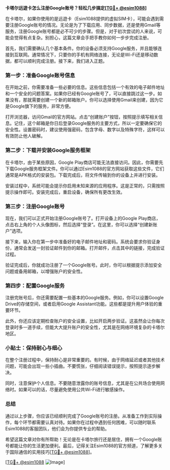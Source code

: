 **卡塔尔远遊卡怎么注册Google账号？轻松几步搞定[[TG💪+ @esim1088](https://t.me/s/esim1088)]**

在卡塔尔，如果你使用的是远遊卡（Esim1088提供的虚拟SIM卡），可能会遇到需要注册Google账号的情况。无论是为了下载应用、同步数据，还是使用Gmail等服务，注册Google账号都是必不可少的步骤。但是，对于初次尝试的人来说，可能会觉得有点复杂。别担心，这篇文章会手把手教你如何一步步完成注册。

首先，我们需要确认几个基本条件。你的设备必须支持Google服务，并且能够连接到互联网。通常情况下，只要你的手机有网络连接，无论是Wi-Fi还是移动数据，都可以顺利完成注册。接下来，我们进入正题。

### 第一步：准备Google账号信息

在开始之前，你需要准备一些必要的信息。这些信息包括一个有效的电子邮件地址和一个安全的问题答案。如果你已经有Google账号了，可以直接跳过这一步。如果没有，那就需要创建一个新的邮箱账户。你可以选择使用Gmail来创建，因为它是Google旗下的服务，非常方便。

打开浏览器，访问Gmail的官方网站。点击“创建账户”按钮，按照提示填写相关信息。记住，这个邮箱是你日后登录Google服务的主要方式，所以一定要确保它的安全性。设置密码时，建议使用强密码，包含字母、数字以及特殊字符，这样可以有效防止他人破解。

### 第二步：下载并安装Google服务框架

在卡塔尔，由于某些原因，Google Play商店可能无法直接访问。因此，你需要先下载Google服务框架文件。你可以通过Esim1088的官方网站获取这些文件，它们通常是APK格式的安装包。下载完成后，将文件传输到你的设备上并进行安装。

安装过程中，系统可能会提示你启用未知来源的应用程序。这是正常的，只需按照提示操作即可。安装完成后，重启设备，确保所有更改生效。

### 第三步：注册Google账号

现在，我们可以正式开始注册Google账号了。打开设备上的Google Play商店，点击右上角的个人头像图标，然后选择“登录”。在这里，你可以选择“创建新账户”选项。

接下来，输入你在第一步中准备好的电子邮件地址和密码。系统会要求你验证身份，通常会发送一封验证邮件到你的邮箱。打开邮件，点击其中的链接，完成验证过程。

验证完成后，你就成功注册了一个Google账号。此时，你可以根据提示添加安全问题或备用邮箱，以增强账户的安全性。

### 第四步：配置Google服务

注册完账号后，你还需要配置一些基本的Google服务。例如，你可以设置Google Drive的存储空间，或者启用Google Assistant功能。这些都是提升用户体验的重要环节。

此外，你还应该定期检查账户的安全设置，比如开启两步验证。这虽然会让你每次登录时多一道手续，但能大大提升账户的安全性，尤其是在网络环境复杂的卡塔尔地区。

### 小贴士：保持耐心与细心

在整个注册过程中，保持耐心是非常重要的。有时候，由于网络延迟或者其他技术问题，可能会出现一些小插曲。不要慌张，仔细阅读错误提示，按照提示逐步解决。

同时，注意保护个人信息。不要随意泄露你的账号信息，尤其是在公共场合使用网络时。如果可以的话，尽量避免使用公共Wi-Fi进行敏感操作。

### 总结

通过以上步骤，你应该已经顺利完成了Google账号的注册。从准备工作到实际操作，每个环节都需要认真对待。如果你在过程中遇到任何困难，可以随时联系Esim1088的客服团队，他们会为你提供专业的帮助。

希望这篇文章对你有所帮助！无论是在卡塔尔旅行还是居住，拥有一个Google账号都能让你的生活更加便利。最后，记得关注Esim1088的官方频道，了解更多关于国际通信的实用技巧[[TG💪+ @esim1088](https://t.me/s/esim1088)]。

[[TG💪+ @esim1088](https://t.me/s/esim1088) ![Image](https://i.postimg.cc/4NQfJmqS/Snipaste-2025-05-13-00-14-12.png)]